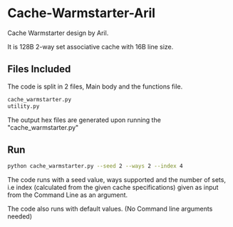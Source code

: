 # Cache-Warmstarter-Aril

Cache Warmstarter design by Aril.

It is 128B 2-way set associative cache with 16B line size.

## Files Included
The code is split in 2 files, Main body and the functions file.
```bash
cache_warmstarter.py
utility.py
```
The output hex files are generated upon running the "cache_warmstarter.py"


## Run
```bash
python cache_warmstarter.py --seed 2 --ways 2 --index 4
```
The code runs with a seed value, ways supported and the number of sets, i.e index (calculated from the given cache specifications) given as input from the Command Line as an argument.

The code also runs with default values. (No Command line arguments needed)
